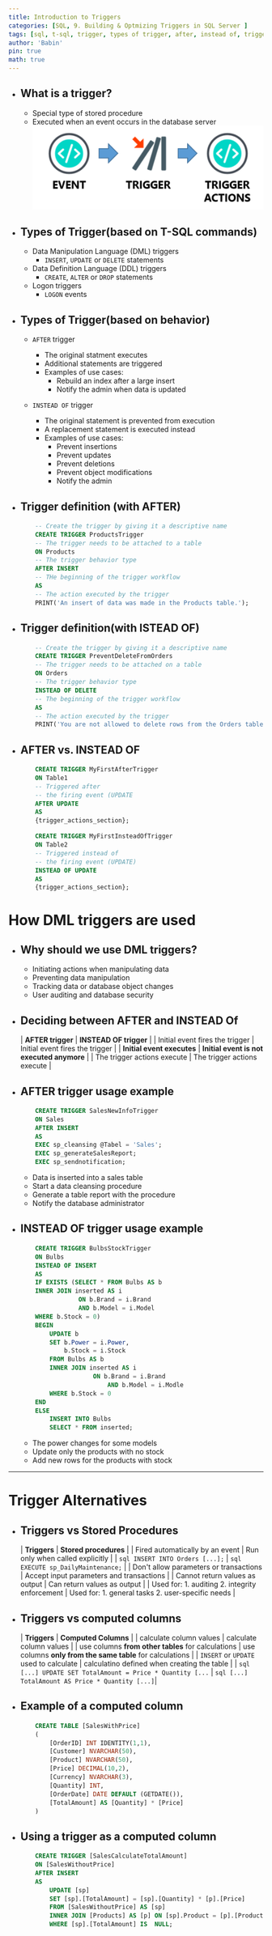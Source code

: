 ```yaml
---
title: Introduction to Triggers
categories: [SQL, 9. Building & Optmizing Triggers in SQL Server ]
tags: [sql, t-sql, trigger, types of trigger, after, instead of, trigger alternatives, computed columns]     # TAG names should always be lowercase
author: 'Babin'
pin: true
math: true
---
```


- ## What is a trigger?
    - Special type of stored procedure
    - Executed when an event occurs in the database server
    ![image](/assets/img/triggers.png)


- ## Types of Trigger(based on T-SQL commands)
    - Data Manipulation Language (DML) triggers
        - `INSERT`, `UPDATE` or `DELETE` statements
    - Data Definition Language (DDL) triggers
        - `CREATE`, `ALTER` or `DROP` statements
    - Logon triggers
        - `LOGON` events


- ## Types of Trigger(based on behavior)
    - `AFTER` trigger
        - The original statment executes
        - Additional statements are triggered
        - Examples of use cases:
            - Rebuild an index after a large insert
            - Notify the admin when data is updated

    - `INSTEAD OF` trigger
        - The original statement is prevented from execution
        - A replacement statement is executed instead
        - Examples of use cases:
            - Prevent insertions
            - Prevent updates
            - Prevent deletions
            - Prevent object modifications
            - Notify the admin


- ## Trigger definition (with AFTER)
    ```sql
        -- Create the trigger by giving it a descriptive name
        CREATE TRIGGER ProductsTrigger
        -- The trigger needs to be attached to a table
        ON Products
        -- The trigger behavior type
        AFTER INSERT
        -- THe beginning of the trigger workflow
        AS
        -- The action executed by the trigger
        PRINT('An insert of data was made in the Products table.');
    ```


- ## Trigger definition(with ISTEAD OF)
    ```sql
        -- Create the trigger by giving it a descriptive name
        CREATE TRIGGER PreventDeleteFromOrders
        -- The trigger needs to be attached on a table
        ON Orders
        -- The trigger behavior type
        INSTEAD OF DELETE
        -- The beginning of the trigger workflow
        AS
        -- The action executed by the trigger
        PRINT('You are not allowed to delete rows from the Orders table.');
    ```


- ## AFTER vs. INSTEAD OF
    ```sql
        CREATE TRIGGER MyFirstAfterTrigger
        ON Table1
        -- Triggered after
        -- the firing event (UPDATE
        AFTER UPDATE
        AS 
        {trigger_actions_section};
    ```

    ```sql
        CREATE TRIGGER MyFirstInsteadOfTrigger
        ON Table2
        -- Triggered instead of
        -- the firing event (UPDATE)
        INSTEAD OF UPDATE
        AS
        {trigger_actions_section};
    ```

</hr>

# How DML triggers are used
- ## Why should we use DML triggers?
    - Initiating actions when manipulating data
    - Preventing data manipulation
    - Tracking data or database object changes
    - User auditing and database security


- ## Deciding between AFTER and INSTEAD Of

    | **AFTER trigger** | **INSTEAD OF trigger** |
    | Initial event fires the trigger | Initial event fires the trigger |
    | **Initial event executes** | **Initial event is not executed anymore** |
    | The trigger actions execute | The trigger actions execute |


- ## AFTER trigger usage example
    ```sql
        CREATE TRIGGER SalesNewInfoTrigger
        ON Sales
        AFTER INSERT
        AS
        EXEC sp_cleansing @Tabel = 'Sales';
        EXEC sp_generateSalesReport;
        EXEC sp_sendnotification;
    ```

    - Data is inserted into a sales table
    - Start a data cleansing procedure
    - Generate a table report with the procedure
    - Notify the database administrator


- ## INSTEAD OF trigger usage example
    ```sql
        CREATE TRIGGER BulbsStockTrigger
        ON Bulbs
        INSTEAD OF INSERT
        AS
        IF EXISTS (SELECT * FROM Bulbs AS b
        INNER JOIN inserted AS i
                    ON b.Brand = i.Brand
                    AND b.Model = i.Model
        WHERE b.Stock = 0)
        BEGIN
            UPDATE b
            SET b.Power = i.Power,
                b.Stock = i.Stock
            FROM Bulbs AS b
            INNER JOIN inserted AS i
                        ON b.Brand = i.Brand
                            AND b.Model = i.Modle
            WHERE b.Stock = 0
        END
        ELSE
            INSERT INTO Bulbs
            SELECT * FROM inserted;
    ```

    - The power changes for some models
    - Update only the products with no stock
    - Add new rows for the products with stock

<hr/>

# Trigger Alternatives
- ## Triggers vs Stored Procedures

    | **Triggers** | **Stored procedures** |
    | Fired automatically by an event | Run only when called explicitly |
    | ```sql INSERT INTO Orders [...];``` | ```sql EXECUTE sp_DailyMaintenance;``` |
    | Don't allow parameters or transactions | Accept input parameters and transactions |
    | Cannot return values as output | Can return values as output |
    | Used for: 1. auditing 2. integrity enforcement | Used for: 1. general tasks 2. user-specific needs |



- ## Triggers vs computed columns

    | **Triggers** | **Computed Columns** |
    | calculate column values | calculate column values |
    | use columns **from other tables** for calculations | use columns **only from the same table** for calculations |
    | `INSERT` or `UPDATE` used to calculate | calculatino defined when creating the table |
    | ```sql [...] UPDATE SET TotalAmount = Price * Quantity [...``` | ```sql [...] TotalAmount AS Price * Quantity [...]```|


- ## Example of a computed column
    ```sql
        CREATE TABLE [SalesWithPrice]
        (
            [OrderID] INT IDENTITY(1,1),
            [Customer] NVARCHAR(50),
            [Product] NVARCHAR(50),
            [Price] DECIMAL(10,2),
            [Currency] NVARCHAR(3),
            [Quantity] INT,
            [OrderDate] DATE DEFAULT (GETDATE()),
            [TotalAmount] AS [Quantity] * [Price]
        )
    ```


- ## Using a trigger as a computed column
    ```sql
        CREATE TRIGGER [SalesCalculateTotalAmount]
        ON [SalesWithoutPrice]
        AFTER INSERT
        AS
            UPDATE [sp]
            SET [sp].[TotalAmount] = [sp].[Quantity] * [p].[Price]
            FROM [SalesWithoutPrice] AS [sp]
            INNER JOIN [Products] AS [p] ON [sp].Product = [p].[Product]
            WHERE [sp].[TotalAmount] IS  NULL;
    ```